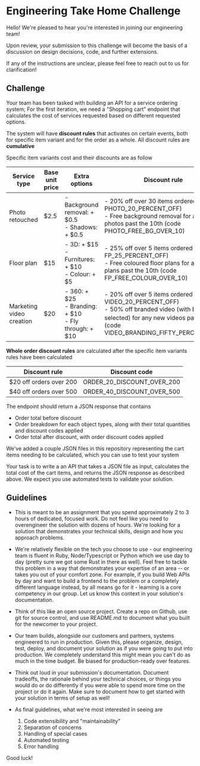 # Engineering Take Home Challenge

Hello! We're pleased to hear you're interested in joining our engineering team!

Upon review, your submission to this challenge will become the basis of a discussion on design decisions, code, and further extensions.

If any of the instructions are unclear, please feel free to reach out to us for clarification!
## Challenge

Your team has been tasked with building an API for a service ordering system; For the first iteration, we need a "Shopping cart" endpoint that calculates the cost of services requested based on different requested options.

The system will have **discount rules** that activates on certain events, both for specific item variant and for the order as a whole. All discount rules are **cumulative**

Specific item variants cost and their discounts are as follow

| Service type             | Base unit price | Extra options | Discount rule  
| ------------------------ | --------------- | --------------------------------------------------------------------------------- | ---------------------------------------------------------------------------------------------------------------------------------------------------------------------------------------------------- |
| Photo retouched               | \$2.5 | - Background removal: + \$0.5<br />- Shadows: + \$0.5 | - 20% off over 30 items ordered (code PHOTO_20_PERCENT_OFF) <br />- Free background removal for any new photos past the 10th (code PHOTO_FREE_BG_OVER_10) |
| Floor plan               | \$15 | - 3D: + \$15<br /> - Furnitures: + \$10<br /> - Colour: + \$5 | - 25% off over 5 items ordered (code FP_25_PERCENT_OFF) <br />- Free coloured floor plans for any new plans past the 10th (code FP_FREE_COLOUR_OVER_10) |
| Marketing video creation | \$20 | - 360: + \$25 <br />- Branding: + \$10 <br />- Fly through: + \$10 | - 20% off over 5 items ordered (code VIDEO_20_PERCENT_OFF) <br />- 50% off branded video (with branding selected) for any new videos past the 5<sup>th</sup> (code VIDEO_BRANDING_FIFTY_PERCENT_OFF) |

**Whole order discount rules** are calculated after the specific item variants rules have been calculated

| Discount rule            | Discount code                 |
| ------------------------ | ----------------------------- |
| \$20 off orders over 200 | ORDER_20_DISCOUNT_OVER_200 |
| \$40 off orders over 500 | ORDER_40_DISCOUNT_OVER_500 |

The endpoint should return a JSON response that contains

-   Order total before discount
-   Order breakdown for each object types, along with their total quantities and discount codes applied
-   Order total after discount, with order discount codes applied

We've added a couple JSON files in this repository representing the cart items needing to be calculated, which you can use to test your system

Your task is to write a an API that takes a JSON file as input, calculates the total cost of the cart items, and returns the JSON response as described above. We expect you use automated tests to validate your solution.

## Guidelines

-   This is meant to be an assignment that you spend approximately 2 to 3 hours of dedicated, focused work. Do not feel like you need to overengineer the solution with dozens of hours. We're looking for a solution that demonstrates your technical skills, design and how you approach problems.

-   We're relatively flexible on the tech you choose to use - our engineering team is fluent in Ruby, Node/Typescript or Python which we use day to day (pretty sure we got some Rust in there as well). Feel free to tackle this problem in a way that demonstrates your expertise of an area -- or takes you out of your comfort zone. For example, if you build Web APIs by day and want to build a frontend to the problem or a completely different language instead, by all means go for it - learning is a core competency in our group. Let us know this context in your solution's documentation.

-   Think of this like an open source project. Create a repo on Github, use git for source control, and use README.md to document what you built for the newcomer to your project.

-   Our team builds, alongside our customers and partners, systems engineered to run in production. Given this, please organize, design, test, deploy, and document your solution as if you were going to put into production. We completely understand this might mean you can't do as much in the time budget. Be biased for production-ready over features.

-   Think out loud in your submission's documentation. Document tradeoffs, the rationale behind your technical choices, or things you would do or do differently if you were able to spend more time on the project or do it again. Make sure to document how to get started with your solution in terms of setup as well!

-   As final guidelines, what we're most interested in seeing are

    1.  Code extensibility and "maintainability"
    2.  Separation of concerns
    3.  Handling of special cases
    4.  Automated testing
    5.  Error handling

Good luck!